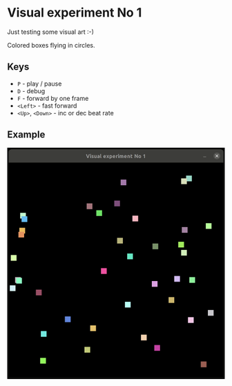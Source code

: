 # Visual experiment No 1

Just testing some visual art :-)

Colored boxes flying in circles.

## Keys

- `P` - play / pause
- `D` - debug
- `F` - forward by one frame
- `<Left>` - fast forward
- `<Up>`, `<Down>` - inc or dec beat rate

## Example

![](doc/screen-record.gif)